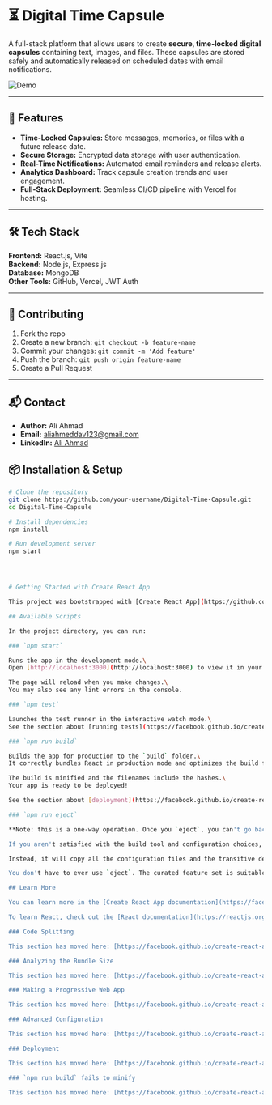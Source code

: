 # ⏳ Digital Time Capsule  

A full-stack platform that allows users to create **secure, time-locked digital capsules** containing text, images, and files. These capsules are stored safely and automatically released on scheduled dates with email notifications.  

![Demo](screenshot.png) <!-- Optional: Add project screenshot here -->

---

## 🚀 Features  

- **Time-Locked Capsules:** Store messages, memories, or files with a future release date.  
- **Secure Storage:** Encrypted data storage with user authentication.  
- **Real-Time Notifications:** Automated email reminders and release alerts.  
- **Analytics Dashboard:** Track capsule creation trends and user engagement.  
- **Full-Stack Deployment:** Seamless CI/CD pipeline with Vercel for hosting.  

---

## 🛠️ Tech Stack  

**Frontend:** React.js, Vite  
**Backend:** Node.js, Express.js  
**Database:** MongoDB  
**Other Tools:** GitHub, Vercel, JWT Auth  

---


## 🤝 Contributing
1. Fork the repo  
2. Create a new branch: `git checkout -b feature-name`  
3. Commit your changes: `git commit -m 'Add feature'`  
4. Push the branch: `git push origin feature-name`  
5. Create a Pull Request  

---

## 📬 Contact
- **Author:** Ali Ahmad  
- **Email:** aliahmeddav123@gmail.com  
- **LinkedIn:** [Ali Ahmad](https://www.linkedin.com/in/ali-ahmad-35739128b/)  


## 📦 Installation & Setup  

```bash
# Clone the repository
git clone https://github.com/your-username/Digital-Time-Capsule.git
cd Digital-Time-Capsule

# Install dependencies
npm install

# Run development server
npm start




# Getting Started with Create React App

This project was bootstrapped with [Create React App](https://github.com/facebook/create-react-app).

## Available Scripts

In the project directory, you can run:

### `npm start`

Runs the app in the development mode.\
Open [http://localhost:3000](http://localhost:3000) to view it in your browser.

The page will reload when you make changes.\
You may also see any lint errors in the console.

### `npm test`

Launches the test runner in the interactive watch mode.\
See the section about [running tests](https://facebook.github.io/create-react-app/docs/running-tests) for more information.

### `npm run build`

Builds the app for production to the `build` folder.\
It correctly bundles React in production mode and optimizes the build for the best performance.

The build is minified and the filenames include the hashes.\
Your app is ready to be deployed!

See the section about [deployment](https://facebook.github.io/create-react-app/docs/deployment) for more information.

### `npm run eject`

**Note: this is a one-way operation. Once you `eject`, you can't go back!**

If you aren't satisfied with the build tool and configuration choices, you can `eject` at any time. This command will remove the single build dependency from your project.

Instead, it will copy all the configuration files and the transitive dependencies (webpack, Babel, ESLint, etc) right into your project so you have full control over them. All of the commands except `eject` will still work, but they will point to the copied scripts so you can tweak them. At this point you're on your own.

You don't have to ever use `eject`. The curated feature set is suitable for small and middle deployments, and you shouldn't feel obligated to use this feature. However we understand that this tool wouldn't be useful if you couldn't customize it when you are ready for it.

## Learn More

You can learn more in the [Create React App documentation](https://facebook.github.io/create-react-app/docs/getting-started).

To learn React, check out the [React documentation](https://reactjs.org/).

### Code Splitting

This section has moved here: [https://facebook.github.io/create-react-app/docs/code-splitting](https://facebook.github.io/create-react-app/docs/code-splitting)

### Analyzing the Bundle Size

This section has moved here: [https://facebook.github.io/create-react-app/docs/analyzing-the-bundle-size](https://facebook.github.io/create-react-app/docs/analyzing-the-bundle-size)

### Making a Progressive Web App

This section has moved here: [https://facebook.github.io/create-react-app/docs/making-a-progressive-web-app](https://facebook.github.io/create-react-app/docs/making-a-progressive-web-app)

### Advanced Configuration

This section has moved here: [https://facebook.github.io/create-react-app/docs/advanced-configuration](https://facebook.github.io/create-react-app/docs/advanced-configuration)

### Deployment

This section has moved here: [https://facebook.github.io/create-react-app/docs/deployment](https://facebook.github.io/create-react-app/docs/deployment)

### `npm run build` fails to minify

This section has moved here: [https://facebook.github.io/create-react-app/docs/troubleshooting#npm-run-build-fails-to-minify](https://facebook.github.io/create-react-app/docs/troubleshooting#npm-run-build-fails-to-minify)
